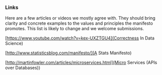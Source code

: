 ### Links

Here are a few articles or videos we mostly agree with.  They should bring clarity and concrete examples to the values and principles the manifesto promotes.  This list is likely to change and we welcome submissions.

[https://www.youtube.com/watch?v=kex-UXZTGU4](Correctness In Data Science)

[http://www.statisticsblog.com/manifesto/](A Stats Manifesto)

[http://martinfowler.com/articles/microservices.html](Micro Services (APIs over Databases))
